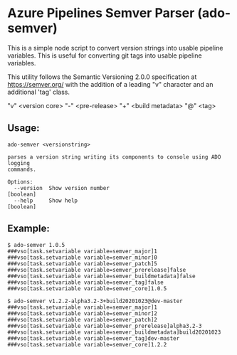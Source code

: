 # Azure Pipelines Semver Parser (ado-semver)

This is a simple node script to convert version strings into usable pipeline variables. This is useful for converting 
git tags into usable pipeline variables.

This utility follows the Semantic Versioning 2.0.0 specification at https://semver.org/ with the addition of a leading 
"v" character and an additional 'tag' class.

"v" \<version core\> "-" \<pre-release\> "+" \<build metadata\> "@" \<tag\>

## Usage:

```
ado-semver <versionstring>

parses a version string writing its components to console using ADO logging
commands.

Options:
  --version  Show version number                                       [boolean]
  --help     Show help                                                 [boolean]

```

## Example:

```
$ ado-semver 1.0.5                                     
###vso[task.setvariable variable=semver_major]1
###vso[task.setvariable variable=semver_minor]0
###vso[task.setvariable variable=semver_patch]5
###vso[task.setvariable variable=semver_prerelease]false
###vso[task.setvariable variable=semver_buildmetadata]false
###vso[task.setvariable variable=semver_tag]false
###vso[task.setvariable variable=semver_core]1.0.5

$ ado-semver v1.2.2-alpha3.2-3+build20201023@dev-master
###vso[task.setvariable variable=semver_major]1
###vso[task.setvariable variable=semver_minor]2
###vso[task.setvariable variable=semver_patch]2
###vso[task.setvariable variable=semver_prerelease]alpha3.2-3
###vso[task.setvariable variable=semver_buildmetadata]build20201023
###vso[task.setvariable variable=semver_tag]dev-master
###vso[task.setvariable variable=semver_core]1.2.2
```